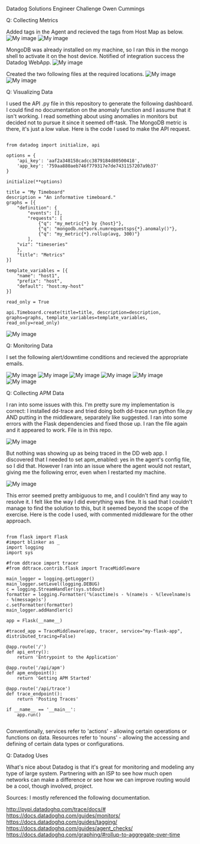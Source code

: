 Datadog Solutions Engineer Challenge
Owen Cummings

Q: Collecting Metrics

Added tags in the Agent and recieved the tags from Host Map as below.
![My image](https://i.imgur.com/C5X5Lo0.png)
![My image](https://i.imgur.com/N1Dwx6d.png)


MongoDB was already installed on my machine, so I ran this in the mongo shell to activate it on the host device. Notified of integration success the Datadog WebApp.
![My image](https://i.imgur.com/QmeFfm7.png)


Created the two following files at the required locations.
![My image](https://i.imgur.com/omdHdKG.png)
![My image](https://i.imgur.com/9MaDW6X.png)



Q: Visualizing Data

I used the API .py file in this repository to generate the following dashboard. I could find no documentation on the anomaly function and I assume that it isn't working. I read something about using anomalies in monitors but decided not to pursue it since it seemed off-task. The MongoDB metric is there, it's just a low value. Here is the code I used to make the API request.

```

from datadog import initialize, api

options = {
    'api_key': 'aaf2a348158cadcc3879184d80500418',
    'app_key': '759aa880aeb746f779317e7de7431157207a9b37'
}

initialize(**options)

title = "My Timeboard"
description = "An informative timeboard."
graphs = [{
    "definition": {
        "events": [],
        "requests": [
            {"q": "my_metric{*} by {host}"},
            {"q": "mongodb.network.numrequestsps{*}.anomaly()"},
            {"q": "my_metric{*}.rollup(avg, 300)"}
        ],
    "viz": "timeseries"
    },
    "title": "Metrics"
}]

template_variables = [{
    "name": "host1",
    "prefix": "host",
    "default": "host:my-host"
}]

read_only = True

api.Timeboard.create(title=title, description=description, graphs=graphs, template_variables=template_variables, read_only=read_only)

```

![My image](https://i.imgur.com/2Vjup6U.png)



Q: Monitoring Data

I set the following alert/downtime conditions and recieved the appropriate emails.

![My image](https://i.imgur.com/cM1kZk8.png)
![My image](https://i.imgur.com/5sJd7Zw.png)
![My image](https://i.imgur.com/yFrL8nl.png)
![My image](https://i.imgur.com/qySnFnI.png)
![My image](https://i.imgur.com/PNboapl.png)
![My image](https://i.imgur.com/TAzufzm.png)




Q: Collecting APM Data

I ran into some issues with this. I'm pretty sure my implementation is correct: I installed dd-trace and tried doing both dd-trace run python file.py AND putting in the middleware, separately like suggested. I ran into some errors with the Flask dependencies and fixed those up. I ran the file again and it appeared to work. File is in this repo. 

![My image](https://i.imgur.com/wer0W2X.png)

But nothing was showing up as being traced in the DD web app. I discovered that I needed to set apm_enabled: yes in the agent's config file, so I did that. However I ran into an issue where the agent would not restart, giving me the following error, even when I restarted my machine.

![My image](https://i.imgur.com/l5my8sx.png)

This error seemed pretty ambiguous to me, and I couldn't find any way to resolve it. I felt like the way I did everything was fine. It is sad that I couldn't manage to find the solution to this, but it seemed beyond the scope of the exercise. Here is the code I used, with commented middleware for the other approach.

```

from flask import Flask
#import blinker as _
import logging
import sys

#from ddtrace import tracer
#from ddtrace.contrib.flask import TraceMiddleware

main_logger = logging.getLogger()
main_logger.setLevel(logging.DEBUG)
c = logging.StreamHandler(sys.stdout)
formatter = logging.Formatter('%(asctime)s - %(name)s - %(levelname)s - %(message)s')
c.setFormatter(formatter)
main_logger.addHandler(c)

app = Flask(__name__)

#traced_app = TraceMiddleware(app, tracer, service="my-flask-app", distributed_tracing=False)

@app.route('/')
def api_entry():
    return 'Entrypoint to the Application'

@app.route('/api/apm')
def apm_endpoint():
    return 'Getting APM Started'

@app.route('/api/trace')
def trace_endpoint():
    return 'Posting Traces'

if __name__ == '__main__':
    app.run()


```

Conventionally, services refer to 'actions' - allowing certain operations or functions on data. Resources refer to 'nouns' - allowing the accessing and defining of certain data types or configurations.



Q: Datadog Uses

What's nice about Datadog is that it's great for monitoring and modeling any type of large system. Partnering with an ISP to see how much open networks can make a difference or see how we can improve routing would be a cool, though involved, project.





Sources:
I mostly referenced the following documentation.

http://pypi.datadoghq.com/trace/docs/#
https://docs.datadoghq.com/guides/monitors/
https://docs.datadoghq.com/guides/tagging/
https://docs.datadoghq.com/guides/agent_checks/
https://docs.datadoghq.com/graphing/#rollup-to-aggregate-over-time
